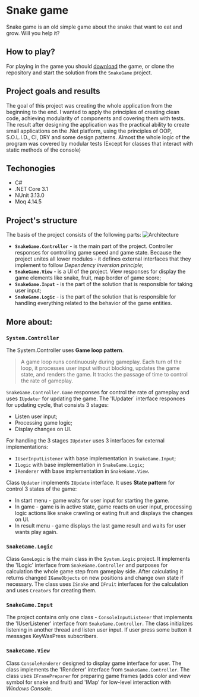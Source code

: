 # Snake game
Snake game is an old simple game about the snake that want to eat and grow. Will you help it?

## How to play?
For playing in the game you should [download](https://github.com/DmytroLynda/Snake/raw/master/SnakeGame.zip) the game,
or clone the repository and start the solution from the `SnakeGame` project.

## Project goals and results
The goal of this project was creating the whole application from the beginning to the end. I wanted to apply the principles of creating clean code, achieving modularity of components and covering them with tests. The result after designing the application was the practical ability to create small applications on the .Net platform, using the principles of OOP, S.O.L.I.D., CI, DRY and some design patterns. Almost the whole logic of the program was covered by modular tests (Except for classes that interact with static methods of the console)

## Techonogies
- С#
- .NET Core 3.1
- NUnit 3.13.0
- Moq 4.14.5

## Project's structure
The basis of the project consists of the following parts:
![Architecture](https://user-images.githubusercontent.com/58661187/90412087-f2c1b800-e0ac-11ea-9230-bf422ca50a3e.jpg)

* **`SnakeGame.Controller`** - is the main part of the project. Controller responses for controlling game speed and game state.
Because the project unites all lower modules - it defines external interfaces that they implement to follow *Dependency inversion principle*;
* **`SnakeGame.View`** - is a UI of the project. View responses for display the game elements like snake, fruit, map border of game score;
* **`SnakeGame.Input`** - is the part of the solution that is responsible for taking user input;
* **`SnakeGame.Logic`** - is the part of the solution that is responsible for handling everything related to the behavior of the game entities.

## More about:
### `System.Controller`

The System.Controller uses **Game loop pattern**. 
> A game loop runs continuously during gameplay. Each turn of the loop, it processes user input without blocking, updates the game state, and renders the game. It tracks the passage of time to control the rate of gameplay.

`SnakeGame.Controller.Game` responses for control the rate of gameplay and uses `IUpdater` for updating the game.
The 'IUpdater` interface responces for updating cycle, that consists 3 stages:
* Listen user input;
* Processing game logic;
* Display changes on UI.

For handling the 3 stages `IUpdater` uses 3 interfaces for external implementations:
* `IUserInputListener` with base implementation in `SnakeGame.Input`;
* `ILogic` with base implementation in `SnakeGame.Logic`;
* `IRenderer` with base implementation in `SnakeGame.View`.

Class `Updater` implements `IUpdate` interface. It uses **State pattern** for control 3 states of the game:
* In start menu - game waits for user input for starting the game.
* In game - game is in active state, game reacts on user input, processing logic actions like snake crawling or eating fruit and displays the changes on UI.
* In result menu - game displays the last game result and waits for user wants play again.

### `SnakeGame.Logic`
Class `GameLogic` is the main class in the `System.Logic` project. It implements the 'ILogic' interface from `SnakeGame.Controller`  and purposes for calculation the whole game step from gameplay side.
After calculating it returns changed `IGameObjects` on new positions and change own state if necessary. The class uses `ISnake` and `IFruit` interfaces for the calculation and uses `Creators` for creating them.

### `SnakeGame.Input`
The project contains only one class - `ConsoleInputListener` that implements the 'IUserListener' interface from `SnakeGame.Controller`. The class initializes listening in another thread and listen user input. If user press some button it messages KeyWasPress subscribers.

### `SnakeGame.View`
Class `ConsoleRenderer` designed to display game interface for user. The class implements the 'IRenderer' interface from `SnakeGame.Controller`. The class uses `IFramePreparer` for preparing game frames (adds color and view symbol for snake and fruit) and 'IMap' for low-level interaction with *Windows Console*.
